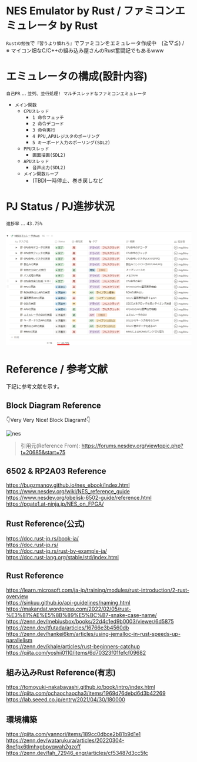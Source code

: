 # NES Emulator by Rust / ファミコンエミュレータ by Rust
`Rustの勉強`で`『習うより慣れろ』`でファミコンをエミュレータ作成中　(≧▽≦) /  
※ マイコン畑なC/C++の組み込み屋さんのRust奮闘記でもあるwww  

# エミュレータの構成(設計内容)
`自己PR` ... `並列、並行処理! マルチスレッドなファミコンエミュレータ`

- `メイン関数`
  - `CPUスレッド`
    - `1 命令フェッチ`
    - `2 命令デコード`
    - `3 命令実行`
    - `4 PPU,APUレジスタのポーリング`
    - `5 キーボード入力のポーリング(SDL2)`
  - `PPUスレッド`
    - `画面描画(SDL2)`
  - `APUスレッド`
    - `音声出力(SDL2)`
  - `メイン関数ループ`
    - (TBD)一時停止、巻き戻しなど

# PJ Status / PJ進捗状況
`進捗率` ... `43.75%`  

<img src="dev/pj_status.png" alt="file">

# Reference / 参考文献
下記に参考文献を示す。

## Block Diagram Reference
👇Very Very Nice! Block Diagram!👇

<img src="https://www.zupimages.net/up/20/35/rswa.png" alt="nes">

> 引用元(Reference From): https://forums.nesdev.org/viewtopic.php?t=20685&start=75

## 6502 & RP2A03 Reference
https://bugzmanov.github.io/nes_ebook/index.html  
https://www.nesdev.org/wiki/NES_reference_guide  
https://www.nesdev.org/obelisk-6502-guide/reference.html  
https://pgate1.at-ninja.jp/NES_on_FPGA/  

## Rust Reference(公式)
https://doc.rust-jp.rs/book-ja/  
https://doc.rust-jp.rs/  
https://doc.rust-jp.rs/rust-by-example-ja/  
https://doc.rust-lang.org/stable/std/index.html  

## Rust Reference
https://learn.microsoft.com/ja-jp/training/modules/rust-introduction/2-rust-overview  
https://sinkuu.github.io/api-guidelines/naming.html  
https://makandat.wordpress.com/2022/02/05/rust-%E3%81%AE%E5%8B%89%E5%BC%B7-snake-case-name/  
https://zenn.dev/mebiusbox/books/22d4c1ed9b0003/viewer/6d5875  
https://zenn.dev/tfutada/articles/16766e3b4560db  
https://zenn.dev/hankei6km/articles/using-jemalloc-in-rust-speeds-up-parallelism  
https://zenn.dev/khale/articles/rust-beginners-catchup  
https://qiita.com/yoshii0110/items/6d70323f01fefcf09682  

## 組み込みRust Reference(有志)
https://tomoyuki-nakabayashi.github.io/book/intro/index.html  
https://qiita.com/ochaochaocha3/items/1969d76debd6d3b42269  
https://lab.seeed.co.jp/entry/2021/04/30/180000  

## 環境構築
https://qiita.com/yannori/items/189cc0dbce2b81b9d1e1  
https://zenn.dev/watarukura/articles/20220304-8nefpx6tlmhxgbpvqwah2gzoff  
https://zenn.dev/fah_72946_engr/articles/cf53487d3cc5fc  